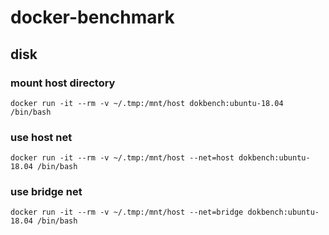 # docker-benchmark

## disk

### mount host directory

```shell
docker run -it --rm -v ~/.tmp:/mnt/host dokbench:ubuntu-18.04 /bin/bash
```

### use host net

```shell
docker run -it --rm -v ~/.tmp:/mnt/host --net=host dokbench:ubuntu-18.04 /bin/bash
```

### use bridge net

```shell
docker run -it --rm -v ~/.tmp:/mnt/host --net=bridge dokbench:ubuntu-18.04 /bin/bash
```
